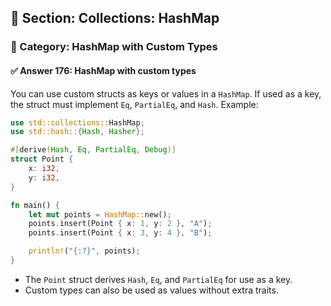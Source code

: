 ## 📘 Section: Collections: HashMap  
### 🔹 Category: HashMap with Custom Types  
#### ✅ Answer 176: HashMap with custom types

You can use custom structs as keys or values in a `HashMap`. If used as a key, the struct must implement `Eq`, `PartialEq`, and `Hash`. Example:

```rust
use std::collections::HashMap;
use std::hash::{Hash, Hasher};

#[derive(Hash, Eq, PartialEq, Debug)]
struct Point {
    x: i32,
    y: i32,
}

fn main() {
    let mut points = HashMap::new();
    points.insert(Point { x: 1, y: 2 }, "A");
    points.insert(Point { x: 3, y: 4 }, "B");

    println!("{:?}", points);
}
```

- The `Point` struct derives `Hash`, `Eq`, and `PartialEq` for use as a key.
- Custom types can also be used as values without extra traits.
